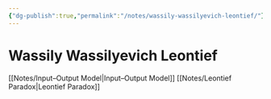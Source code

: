 ```yaml
---
{"dg-publish":true,"permalink":"/notes/wassily-wassilyevich-leontief/"}
---
```


# Wassily Wassilyevich Leontief

[[Notes/Input–Output Model\|Input–Output Model]]
[[Notes/Leontief Paradox\|Leontief Paradox]]
